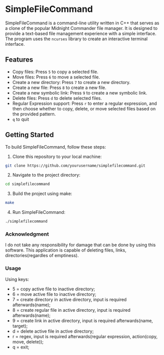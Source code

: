 # SimpleFileCommand

SimpleFileCommand is a command-line utility written in C++ that serves as a clone of the popular Midnight Commander file manager. It is designed to provide a text-based file management experience with a simple interface. The program uses the `ncurses` library to create an interactive terminal interface.

## Features

- Copy files: Press `5` to copy a selected file.
- Move files: Press `6` to move a selected file.
- Create a new directory: Press `7` to create a new directory.
- Create a new file: Press `8` to create a new file.
- Create a new symbolic link: Press `9` to create a new symbolic link.
- Delete files: Press `d` to delete selected files.
- Regular Expression support: Press `r` to enter a regular expression, and then choose whether to copy, delete, or move selected files based on the provided pattern.
- `q` to quit

## Getting Started

To build SimpleFileCommand, follow these steps:

1. Clone this repository to your local machine:

```bash
git clone https://github.com/yourusername/simplefilecommand.git
```

2. Navigate to the project directory:

```bash
cd simplefilecommand
```

3. Build the project using make:

```bash
make
```

4. Run SimpleFileCommand:

```bash
./simplefilecommand
```

### Acknowledgment

I do not take any responsibility for damage that can be done by using this software.
This application is capable of deleting files, links, directories(regardles of emptiness). 


### Usage

Using keys:
- 5 = copy active file to inactive directory;
- 6 = move active file to inactive directory;
- 7 = create directory in active directory, input is required afterwards(name);
- 8 = create regular file in active directory, input is required afterwards(name);
- 9 = create link in active directory, input is required afterwards(name, target);
- d = delete active file in active directory;
- r = regex, input is required afterwards(regular expression, action(copy, move, delete));
- q = exit;
